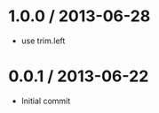 
1.0.0 / 2013-06-28
==================

 * use trim.left

0.0.1 / 2013-06-22
==================

 * Initial commit
